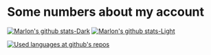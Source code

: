 # Some numbers about my account
[![Marlon's github stats-Dark](https://github-readme-stats.vercel.app/api?username=marlonfolken&hide_rank=true&count_private=true&include_all_commits=true&custom_title=Latest%20activity%20at%20Github&show_icons=true&theme=highcontrast#gh-dark-mode-only)](https://github.com/anuraghazra/github-readme-stats#gh-dark-mode-only)
[![Marlon's github stats-Light](https://github-readme-stats.vercel.app/api?username=marlonfolken&hide_rank=true&count_private=true&include_all_commits=true&custom_title=Latest%20activity%20at%20Github&show_icons=true&theme=calm#gh-light-mode-only)](https://github.com/anuraghazra/github-readme-stats#gh-light-mode-only)

[![Used languages at github's repos](https://github-readme-stats.vercel.app/api/top-langs/?username=marlonfolken&layout=compact&custom_title=Used%20languages&theme=highcontrast)](https://github.com/anuraghazra/github-readme-stats)

